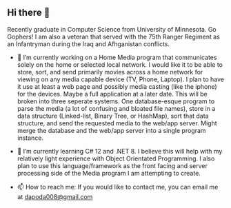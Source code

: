 ## Hi there 👋
Recently graduate in Computer Science from University of Minnesota. Go Gophers! I am also a veteran that served with the 75th Ranger Regiment as an Infantryman during the Iraq and Afhganistan conflicts. 


- 🔭 I’m currently working on a Home Media program that communicates solely on the home or selected local network. I would like it to be able to store, sort, and send primarily movies across a home network for viewing on any media capable device (TV, Phone, Laptop). I plan to have it use at least a web page and possibly media casting (like the iphone) for the devices. Maybe a full application at a later date. This will be broken into three seperate systems. One database-esque program to parse the media (a lot of confusing and bloated file names), store in a data structure (Linked-list, Binary Tree, or HashMap), sort that data structure, and send the requested media to the web/app server. Might merge the database and the web/app server into a single program instance.  


- 🌱 I’m currently learning C# 12 and .NET 8. I believe this will help with my relatively light experience with Object Orientated Programming. I also plan to use this language/framework as the front facing and server processing side of the Media program I am attempting to create.

- 📫 How to reach me: If you would like to contact me, you can email me at dapoda008@gmail.com
<!--
**apoda008/apoda008** is a ✨ _special_ ✨ repository because its `README.md` (this file) appears on your GitHub profile.

Here are some ideas to get you started:

- 🔭 I’m currently working on ...
- 🌱 I’m currently learning ...
- 👯 I’m looking to collaborate on ...
- 🤔 I’m looking for help with ...
- 💬 Ask me about ...
- 📫 How to reach me: ...
- 😄 Pronouns: ...
- ⚡ Fun fact: ...
-->
